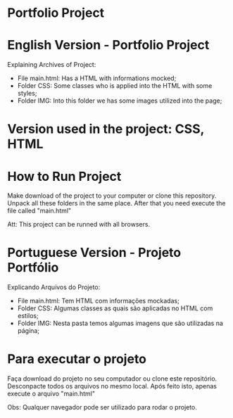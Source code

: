 # Portfolio Project

# English Version - Portfolio Project

Explaining Archives of Project:

- File main.html: Has a HTML with informations mocked; 
- Folder CSS: Some classes who is applied into the HTML with some styles;
- Folder IMG: Into this folder we has some images utilized into the page;

# Version used in the project: CSS, HTML

# How to Run Project

Make download of the project to your computer or clone this repository.
Unpack all these folders in the same place. After that you need execute the file called "main.html"

Att: This project can be runned with all browsers.

# Portuguese Version - Projeto Portfólio 

Explicando Arquivos do Projeto:

- File main.html: Tem HTML com informações mockadas;
- Folder CSS: Algumas classes as quais são aplicadas no HTML com estilos;
- Folder IMG: Nesta pasta temos algumas imagens que são utilizadas na página;

# Para executar o projeto

Faça download do projeto no seu computador ou clone este repositório.
Desconpacte todos os arquivos no mesmo local. Após feito isto, apenas execute o arquivo "main.html"

Obs: Qualquer navegador pode ser utilizado para rodar o projeto.
